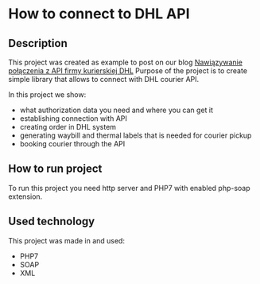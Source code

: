 # How to connect to DHL API


## Description

This project was created as example to post on our blog [Nawiązywanie połączenia z API firmy kurierskiej DHL](http://ermlab.com)
Purpose of the project is to create simple library that allows to connect with DHL courier API.

In this project we show:
- what authorization data you need and where you can get it
- establishing connection with API
- creating order in DHL system
- generating waybill and thermal labels that is needed for courier pickup
- booking courier through the API


## How to run project

To run this project you need http server and PHP7 with enabled php-soap extension.

## Used technology

This project was made in and used:
- PHP7
- SOAP
- XML


